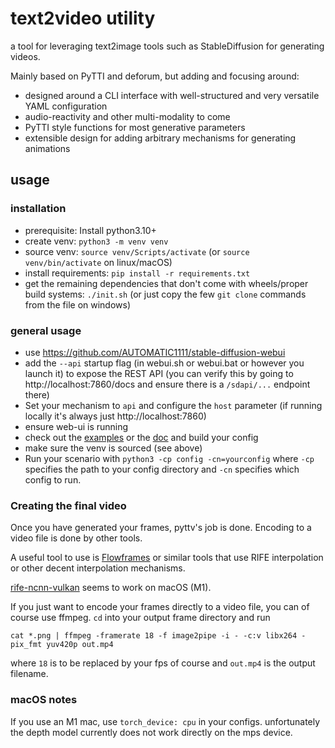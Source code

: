 # text2video utility

a tool for leveraging text2image tools such as StableDiffusion for generating videos.

Mainly based on PyTTI and deforum, but adding and focusing around:

- designed around a CLI interface with well-structured and very versatile YAML configuration
- audio-reactivity and other multi-modality to come
- PyTTI style functions for most generative parameters
- extensible design for adding arbitrary mechanisms for generating animations

## usage

### installation

- prerequisite: Install python3.10+
- create venv: `python3 -m venv venv`
- source venv: `source venv/Scripts/activate` (or `source venv/bin/activate` on linux/macOS)
- install requirements: `pip install -r requirements.txt`
- get the remaining dependencies that don't come with wheels/proper build systems: `./init.sh` (or just copy the few `git clone` commands from the file on windows)

### general usage

- use https://github.com/AUTOMATIC1111/stable-diffusion-webui
- add the `--api` startup flag (in webui.sh or webui.bat or however you launch it) to expose the REST API (you can verify this by going to http://localhost:7860/docs and ensure there is a `/sdapi/...` endpoint there)
- Set your mechanism to `api` and configure the `host` parameter (if running locally it's always just http://localhost:7860)
- ensure web-ui is running
- check out the [examples](config) or the [doc](doc) and build your config
- make sure the venv is sourced (see above)
- Run your scenario with `python3 -cp config -cn=yourconfig` where `-cp` specifies the path to your config directory and `-cn` specifies which config to run.

### Creating the final video

Once you have generated your frames, pyttv's job is done. Encoding to a video file is done by other tools.

A useful tool to use is [Flowframes](https://github.com/n00mkrad/flowframes) or similar tools that use RIFE interpolation or other decent interpolation mechanisms.

[rife-ncnn-vulkan](https://github.com/nihui/rife-ncnn-vulkan) seems to work on macOS (M1). 

If you just want to encode your frames directly to a video file, you can of course use ffmpeg. `cd` into your output frame directory and run

```shell
cat *.png | ffmpeg -framerate 18 -f image2pipe -i - -c:v libx264 -pix_fmt yuv420p out.mp4
```
where `18` is to be replaced by your fps of course and `out.mp4` is the output filename.

### macOS notes

If you use an M1 mac, use `torch_device: cpu` in your configs. unfortunately the depth model currently does not work directly on the mps device.